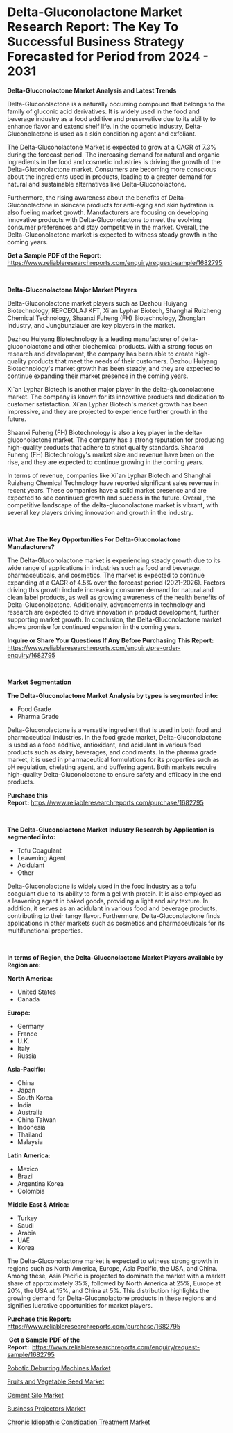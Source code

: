 <p><h1>Delta-Gluconolactone Market Research Report: The Key To Successful Business Strategy Forecasted for Period from 2024 - 2031</h1></p><p><strong>Delta-Gluconolactone Market Analysis and Latest Trends</strong></p>
<p><p>Delta-Gluconolactone is a naturally occurring compound that belongs to the family of gluconic acid derivatives. It is widely used in the food and beverage industry as a food additive and preservative due to its ability to enhance flavor and extend shelf life. In the cosmetic industry, Delta-Gluconolactone is used as a skin conditioning agent and exfoliant.</p><p>The Delta-Gluconolactone Market is expected to grow at a CAGR of 7.3% during the forecast period. The increasing demand for natural and organic ingredients in the food and cosmetic industries is driving the growth of the Delta-Gluconolactone market. Consumers are becoming more conscious about the ingredients used in products, leading to a greater demand for natural and sustainable alternatives like Delta-Gluconolactone.</p><p>Furthermore, the rising awareness about the benefits of Delta-Gluconolactone in skincare products for anti-aging and skin hydration is also fueling market growth. Manufacturers are focusing on developing innovative products with Delta-Gluconolactone to meet the evolving consumer preferences and stay competitive in the market. Overall, the Delta-Gluconolactone market is expected to witness steady growth in the coming years.</p></p>
<p><strong>Get a Sample PDF of the Report:&nbsp;</strong> <a href="https://www.reliableresearchreports.com/enquiry/request-sample/1682795">https://www.reliableresearchreports.com/enquiry/request-sample/1682795</a></p>
<p>&nbsp;</p>
<p><strong>Delta-Gluconolactone Major Market Players</strong></p>
<p><p>Delta-Gluconolactone market players such as Dezhou Huiyang Biotechnology, REPCEOLAJ KFT, Xi`an Lyphar Biotech, Shanghai Ruizheng Chemical Technology, Shaanxi Fuheng (FH) Biotechnology, Zhonglan Industry, and Jungbunzlauer are key players in the market.</p><p>Dezhou Huiyang Biotechnology is a leading manufacturer of delta-gluconolactone and other biochemical products. With a strong focus on research and development, the company has been able to create high-quality products that meet the needs of their customers. Dezhou Huiyang Biotechnology's market growth has been steady, and they are expected to continue expanding their market presence in the coming years.</p><p>Xi`an Lyphar Biotech is another major player in the delta-gluconolactone market. The company is known for its innovative products and dedication to customer satisfaction. Xi`an Lyphar Biotech's market growth has been impressive, and they are projected to experience further growth in the future.</p><p>Shaanxi Fuheng (FH) Biotechnology is also a key player in the delta-gluconolactone market. The company has a strong reputation for producing high-quality products that adhere to strict quality standards. Shaanxi Fuheng (FH) Biotechnology's market size and revenue have been on the rise, and they are expected to continue growing in the coming years.</p><p>In terms of revenue, companies like Xi`an Lyphar Biotech and Shanghai Ruizheng Chemical Technology have reported significant sales revenue in recent years. These companies have a solid market presence and are expected to see continued growth and success in the future. Overall, the competitive landscape of the delta-gluconolactone market is vibrant, with several key players driving innovation and growth in the industry.</p></p>
<p>&nbsp;</p>
<p><strong>What Are The Key Opportunities For Delta-Gluconolactone Manufacturers?</strong></p>
<p><p>The Delta-Gluconolactone market is experiencing steady growth due to its wide range of applications in industries such as food and beverage, pharmaceuticals, and cosmetics. The market is expected to continue expanding at a CAGR of 4.5% over the forecast period (2021-2026). Factors driving this growth include increasing consumer demand for natural and clean label products, as well as growing awareness of the health benefits of Delta-Gluconolactone. Additionally, advancements in technology and research are expected to drive innovation in product development, further supporting market growth. In conclusion, the Delta-Gluconolactone market shows promise for continued expansion in the coming years.</p></p>
<p><strong>Inquire or Share Your Questions If Any Before Purchasing This Report:</strong> <a href="https://www.reliableresearchreports.com/enquiry/pre-order-enquiry/1682795">https://www.reliableresearchreports.com/enquiry/pre-order-enquiry/1682795</a></p>
<p>&nbsp;</p>
<p><strong>Market Segmentation</strong></p>
<p><strong>The Delta-Gluconolactone Market Analysis by types is segmented into:</strong></p>
<p><ul><li>Food Grade</li><li>Pharma Grade</li></ul></p>
<p><p>Delta-Gluconolactone is a versatile ingredient that is used in both food and pharmaceutical industries. In the food grade market, Delta-Gluconolactone is used as a food additive, antioxidant, and acidulant in various food products such as dairy, beverages, and condiments. In the pharma grade market, it is used in pharmaceutical formulations for its properties such as pH regulation, chelating agent, and buffering agent. Both markets require high-quality Delta-Gluconolactone to ensure safety and efficacy in the end products.</p></p>
<p><strong>Purchase this Report:&nbsp;</strong><a href="https://www.reliableresearchreports.com/purchase/1682795">https://www.reliableresearchreports.com/purchase/1682795</a></p>
<p>&nbsp;</p>
<p><strong>The Delta-Gluconolactone Market Industry Research by Application is segmented into:</strong></p>
<p><ul><li>Tofu Coagulant</li><li>Leavening Agent</li><li>Acidulant</li><li>Other</li></ul></p>
<p><p>Delta-Gluconolactone is widely used in the food industry as a tofu coagulant due to its ability to form a gel with protein. It is also employed as a leavening agent in baked goods, providing a light and airy texture. In addition, it serves as an acidulant in various food and beverage products, contributing to their tangy flavor. Furthermore, Delta-Gluconolactone finds applications in other markets such as cosmetics and pharmaceuticals for its multifunctional properties.</p></p>
<p>&nbsp;</p>
<p><strong>In terms of Region, the Delta-Gluconolactone Market Players available by Region are:</strong></p>
<p>
    <p> <strong> North America: </strong>
        <ul>
            <li>United States</li>
            <li>Canada</li>
        </ul>
        </p> 
    <p> <strong> Europe: </strong>
        <ul>
            <li>Germany</li>
            <li>France</li>
            <li>U.K.</li>
            <li>Italy</li>
            <li>Russia</li>
        </ul>
        </p> 
    <p> <strong> Asia-Pacific: </strong>
        <ul>
            <li>China</li>
            <li>Japan</li>
            <li>South Korea</li>
            <li>India</li>
            <li>Australia</li>
            <li>China Taiwan</li>
            <li>Indonesia</li>
            <li>Thailand</li>
            <li>Malaysia</li>
        </ul>
        </p> 
    <p> <strong> Latin America: </strong>
        <ul>
            <li>Mexico</li>
            <li>Brazil</li>
            <li>Argentina Korea</li>
            <li>Colombia</li>
        </ul>
        </p> 
    <p> <strong> Middle East & Africa: </strong>
        <ul>
            <li>Turkey</li>
            <li>Saudi</li>
            <li>Arabia</li>
            <li>UAE</li>
            <li>Korea</li>
        </ul>
    </p>
    </p>
<p><p>The Delta-Gluconolactone market is expected to witness strong growth in regions such as North America, Europe, Asia Pacific, the USA, and China. Among these, Asia Pacific is projected to dominate the market with a market share of approximately 35%, followed by North America at 25%, Europe at 20%, the USA at 15%, and China at 5%. This distribution highlights the growing demand for Delta-Gluconolactone products in these regions and signifies lucrative opportunities for market players.</p></p>
<p><strong>Purchase this Report: </strong><a href="https://www.reliableresearchreports.com/purchase/1682795">https://www.reliableresearchreports.com/purchase/1682795</a></p>
<p>&nbsp;<strong>Get a Sample PDF of the Report:&nbsp;&nbsp;</strong><a href="https://www.reliableresearchreports.com/enquiry/request-sample/1682795">https://www.reliableresearchreports.com/enquiry/request-sample/1682795</a></p>
<p><strong></strong></p>
<p><p><a href="https://github.com/bobicer/Market-Research-Report-List-2/blob/main/robotic-deburring-machines-market.md">Robotic Deburring Machines Market</a></p><p><a href="https://issuu.com/reportprime-2/docs/fruits-and-vegetable-seed-market-size-2030.pptx">Fruits and Vegetable Seed Market</a></p><p><a href="https://github.com/timeliteaut/Market-Research-Report-List-1/blob/main/cement-silo-market.md">Cement Silo Market</a></p><p><a href="https://github.com/globismark/Market-Research-Report-List-2/blob/main/business-projectors-market.md">Business Projectors Market</a></p><p><a href="https://issuu.com/reportprime-2/docs/chronic-idiopathic-constipation-treatment-market-s">Chronic Idiopathic Constipation Treatment Market</a></p></p>